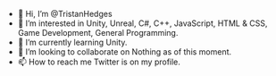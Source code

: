 - 👋 Hi, I’m @TristanHedges
- 👀 I’m interested in Unity, Unreal, C#, C++, JavaScript, HTML & CSS, Game Development, General Programming.  
- 🌱 I’m currently learning Unity.
- 💞️ I’m looking to collaborate on Nothing as of this moment.
- 📫 How to reach me Twitter is on my profile.

<!---
TristanHedges/TristanHedges is a ✨ special ✨ repository because its `README.md` (this file) appears on your GitHub profile.
You can click the Preview link to take a look at your changes.
--->
